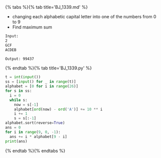 {% tabs %}{% tab title='BJ_1339.md' %}

* changing each alphabetic capital letter into one of the numbers from 0 to 9
* Find maximum sum

```txt
Input:
2
GCF
ACDEB

Output: 99437
```

{% endtab %}{% tab title='BJ_1339.py' %}

```py
t = int(input())
ss = [input() for _ in range(t)]
alphabet = [0 for i in range(26)]
for s in ss:
  i = 0
  while s:
    now = s[-1]
    alphabet[ord(now) - ord('A')] += 10 ** i
    i += 1
    s = s[:-1]
alphabet.sort(reverse=True)
ans = 0
for i in range(9, 0, -1):
  ans += i * alphabet[9 - i]
print(ans)
```

{% endtab %}{% endtabs %}
